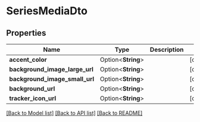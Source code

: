 # SeriesMediaDto

## Properties

Name | Type | Description | Notes
------------ | ------------- | ------------- | -------------
**accent_color** | Option<**String**> |  | [optional]
**background_image_large_url** | Option<**String**> |  | [optional]
**background_image_small_url** | Option<**String**> |  | [optional]
**background_url** | Option<**String**> |  | [optional]
**tracker_icon_url** | Option<**String**> |  | [optional]

[[Back to Model list]](../README.md#documentation-for-models) [[Back to API list]](../README.md#documentation-for-api-endpoints) [[Back to README]](../README.md)


